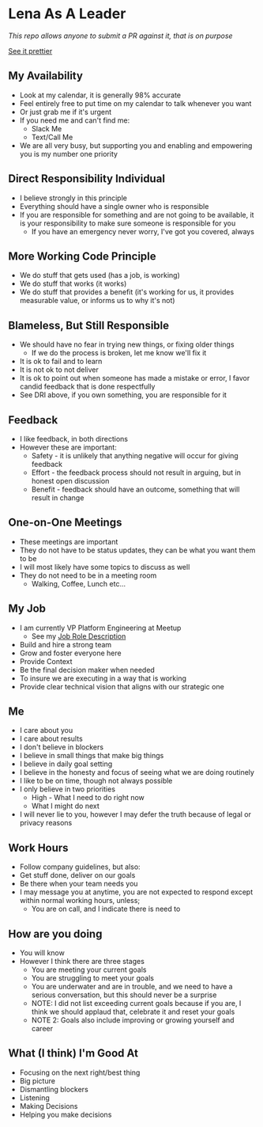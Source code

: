 # Lena As A Leader
*This repo allows anyone to submit a PR against it, that is on purpose*

[See it prettier](https://bit.ly/lenaannekrug-as-a-leader)

## My Availability
* Look at my calendar, it is generally 98% accurate
* Feel entirely free to put time on my calendar to talk whenever you want
* Or just grab me if it's urgent
* If you need me and can't find me:
	* Slack Me
	* Text/Call Me
* We are all very busy, but supporting you and enabling and empowering you is my number one priority

## Direct Responsibility Individual
* I believe strongly in this principle
* Everything should have a single owner who is responsible
* If you are responsible for something and are not going to be available, it is your responsibility to make sure someone is responsible for you
	* If you have an emergency never worry, I've got you covered, always 

## More Working Code Principle
* We do stuff that gets used (has a job, is working)
* We do stuff that works (it works)
* We do stuff that provides a benefit (it's working for us, it provides measurable value, or informs us to why it's not)

## Blameless, But Still Responsible
* We should have no fear in trying new things, or fixing older things
	* If we do the process is broken, let me know we'll fix it
* It is ok to fail and to learn
* It is not ok to not deliver
* It is ok to point out when someone has made a mistake or error, I favor candid feedback that is done respectfully
* See DRI above, if you own something, you are responsible for it

## Feedback
* I like feedback, in both directions
* However these are important:
	* Safety - it is unlikely that anything negative will occur for giving feedback
	* Effort - the feedback process should not result in arguing, but in honest open discussion
	* Benefit - feedback should have an outcome, something that will result in change

## One-on-One Meetings
* These meetings are important
* They do not have to be status updates, they can be what you want them to be
* I will most likely have some topics to discuss as well
* They do not need to be in a meeting room
	* Walking, Coffee, Lunch etc...

## My Job
* I am currently VP Platform Engineering at Meetup
	* See my [Job Role Description](https://github.com/meetup/engineering-roles/blob/master/managers/vp_platform_engineering.md)
* Build and hire a strong team
* Grow and foster everyone here
* Provide Context
* Be the final decision maker when needed
* To insure we are executing in a way that is working
* Provide clear technical vision that aligns with our strategic one

## Me
* I care about you
* I care about results
* I don't believe in blockers
* I believe in small things that make big things
* I believe in daily goal setting
* I believe in the honesty and focus of seeing what we are doing routinely
* I like to be on time, though not always possible
* I only believe in two priorities
	* High - What I need to do right now
	* What I might do next
* I will never lie to you, however I may defer the truth because of legal or privacy reasons

## Work Hours
* Follow company guidelines, but also:
* Get stuff done, deliver on our goals
* Be there when your team needs you
* I may message you at anytime, you are not expected to respond except within normal working hours, unless;
	* You are on call, and I indicate there is need to

## How are you doing
* You will know
* However I think there are three stages
	* You are meeting your current goals
	* You are struggling to meet your goals
	* You are underwater and are in trouble, and we need to have a serious conversation, but this should never be a surprise
	* NOTE: I did not list exceeding current goals because if you are, I think we should applaud that, celebrate it and reset your goals
	* NOTE 2: Goals also include improving or growing yourself and career

## What (I think) I'm Good At
* Focusing on the next right/best thing
* Big picture
* Dismantling blockers
* Listening
* Making Decisions
* Helping you make decisions

